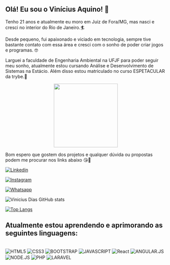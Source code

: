## Olá! Eu sou o Vinícius Aquino! 🙂

Tenho 21 anos e atualmente eu moro em Juiz de Fora/MG, mas nasci e cresci no interior do Rio de Janeiro.🏄

Desde pequeno, fui apaixonado e viciado em tecnologia, sempre tive bastante contato com essa área e cresci com o sonho de poder criar jogos e programas. 🤓

Larguei a faculdade de Engenharia Ambiental na UFJF para poder seguir meu sonho, atualmente estou cursando Análise e Desenvolvimento de Sistemas na Estácio. Além disso estou matriculado no curso ESPETACULAR da trybe.🎈

<p align="center">
    <img whidth="200" height="200" src="https://c.tenor.com/dmv-uCkUFEwAAAAC/celebrating-how-i-met-your-mother.gif">
</p>

Bom espero que gostem dos projetos e qualquer dúvida ou propostas podem me procurar nos links abaixo 😘🤙

[![Linkedin](https://img.shields.io/badge/LinkedIn-0077B5?style=for-the-badge&logo=linkedin&logoColor=white)](https://www.linkedin.com/in/vinicius-candido-749262110/)

[![Instagram](https://img.shields.io/badge/Instagram-E4405F?style=for-the-badge&logo=instagram&logoColor=white)](https://instagram.com/candido.vinii)

[![Whatsapp](https://img.shields.io/badge/WhatsApp-25D366?style=for-the-badge&logo=whatsapp&logoColor=white)](https://api.whatsapp.com/send?phone=+5532991722925)


![Vinicius Dias GitHub stats](https://github-readme-stats.vercel.app/api?username=CandidoVinii&show_icons=true&theme=tokyonight)


[![Top Langs](https://github-readme-stats.vercel.app/api/top-langs/?username=CandidoVinii&layout=compact)](https://github.com/CandidoVinii/github-readme-stats)


## Atualmente estou aprendendo e aprimorando as seguintes linguagens:

<div style="display: inline-block"></br>
    <img align="center" alt="HTML5" src="https://img.shields.io/badge/HTML5-E34F26?style=for-the-badge&logo=html5&logoColor=white"/>
    <img align="center" alt="CSS3" src="https://img.shields.io/badge/CSS3-1572B6?style=for-the-badge&logo=css3&logoColor=white"/>
    <img align="center" alt="BOOTSTRAP" src="https://img.shields.io/badge/Bootstrap-563D7C?style=for-the-badge&logo=bootstrap&logoColor=white"/>
    <img align="center" alt="JAVASCRIPT" src="https://img.shields.io/badge/JavaScript-323330?style=for-the-badge&logo=javascript&logoColor=F7DF1E"/>
    <img align="center" alt="React" src="https://img.shields.io/badge/React-20232A?style=for-the-badge&logo=react&logoColor=61DAFB"/>
    <img align="center" alt="ANGULAR.JS" src="https://img.shields.io/badge/AngularJS-E23237?style=for-the-badge&logo=angularjs&logoColor=white"/>
    <img align="center" alt="NODE.JS" src="https://img.shields.io/badge/Node.js-43853D?style=for-the-badge&logo=node.js&logoColor=white"/>
    <img align="center" alt="PHP" src="https://img.shields.io/badge/PHP-777BB4?style=for-the-badge&logo=php&logoColor=white"/>
    <img align="center" alt="LARAVEL" src="https://img.shields.io/badge/Laravel-FF2D20?style=for-the-badge&logo=laravel&logoColor=white"/>
</div>

